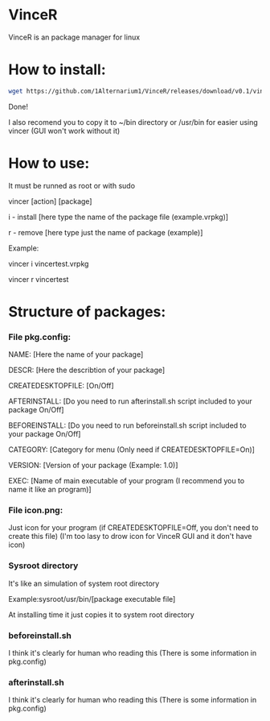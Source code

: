 # VinceR

VinceR is an package manager for linux

# How to install:

```sh
wget https://github.com/1Alternarium1/VinceR/releases/download/v0.1/vincer
```

Done!

I also recomend you to copy it to ~/bin directory or /usr/bin for easier using vincer (GUI won't work without it)

# How to use:

It must be runned as root or with sudo

<p>vincer [action] [package]</p>
<p>i - install [here type the name of the package file (example.vrpkg)]</p>
<p>r - remove [here type just the name of package (example)]</p>

Example:
<p>    vincer i vincertest.vrpkg</p>
<p>    vincer r vincertest      </p>

# Structure of packages:

<h3>File pkg.config:</h3>
<p>NAME: [Here the name of your package]</p>
<p>DESCR: [Here the describtion of your package]</p>
<p>CREATEDESKTOPFILE: [On/Off]</p>
<p>AFTERINSTALL: [Do you need to run afterinstall.sh script included to your package On/Off]</p>
<p>BEFOREINSTALL: [Do you need to run beforeinstall.sh script included to your package On/Off]</p>
<p>CATEGORY: [Category for menu (Only need if CREATEDESKTOPFILE=On)]</p>
<p>VERSION: [Version of your package (Example: 1.0)]</p>
<p>EXEC: [Name of main executable of your program (I recommend you to name it like an program)]</p>

<h3>File icon.png:</h3>
<p>Just icon for your program (if CREATEDESKTOPFILE=Off, you don't need to create this file) (I'm too lasy to drow icon for VinceR GUI and it don't have icon)</p>

<h3>Sysroot directory</h3>
<p>It's like an simulation of system root directory</p>
<p>Example:sysroot/usr/bin/[package executable file]</p>
<p>At installing time it just copies it to system root directory</p>

<h3>beforeinstall.sh</h3>
<p>I think it's clearly for human who reading this (There is some information in pkg.config)</p>

<h3>afterinstall.sh</h3>
<p>I think it's clearly for human who reading this (There is some information in pkg.config)</p>
